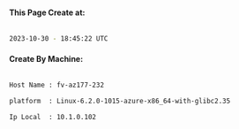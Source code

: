
   
#### This Page Create at:

```bash

2023-10-30 - 18:45:22 UTC

```

#### Create By Machine:

```bash

Host Name : fv-az177-232

platform  : Linux-6.2.0-1015-azure-x86_64-with-glibc2.35

Ip Local  : 10.1.0.102

```

